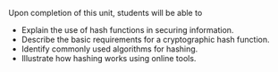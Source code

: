 Upon completion of this unit, students will be able to

- Explain the use of hash functions in securing information. 
- Describe the basic requirements for a cryptographic hash function.
- Identify commonly used algorithms for hashing. 
- Illustrate how hashing works using online tools. 
